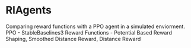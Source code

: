 # RlAgents
Comparing reward functions with a PPO agent in a simulated enviorment.
PPO - StableBaselines3
Reward Functions -
Potential Based Reward Shaping,
Smoothed Distance Reward,
Distance Reward
 
